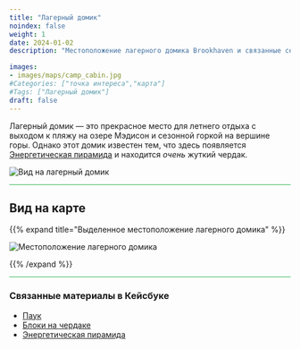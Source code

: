 ```yaml
---
title: "Лагерный домик"
noindex: false
weight: 1
date: 2024-01-02
description: "Местоположение лагерного домика Brookhaven и связанные секреты"

images:
- images/maps/camp_cabin.jpg
#Categories: ["точка интереса","карта"]
#Tags: ["Лагерный домик"]
draft: false
--- 
```


Лагерный домик — это прекрасное место для летнего отдыха с выходом к пляжу на озере Мэдисон и сезонной горкой на вершине горы. Однако этот домик известен тем, что здесь появляется [Энергетическая пирамида](/casebook/energy_pyramids/#известные-местоположения) и находится _очень_ жуткий чердак.

![Вид на лагерный домик](/images/maps/camp_cabin.jpg)

<hr style="background-color: #28b44c" size=8>

## Вид на карте

{{% expand title="Выделенное местоположение лагерного домика" %}}

![Местоположение лагерного домика](/images/maps/camp-cabin.webp)

{{% /expand %}}

<hr style="background-color: #28b44c" size=8>

### Связанные материалы в Кейсбуке

- [Паук](/casebook/interesting/camp_cabin/#паук)
- [Блоки на чердаке](/casebook/interesting/camp_cabin/#блоки)
- [Энергетическая пирамида](/casebook/energy_pyramids/#известные-местоположения)

